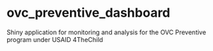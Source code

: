 # ovc_preventive_dashboard
Shiny application for monitoring and analysis for the OVC Preventive program under USAID 4TheChild
